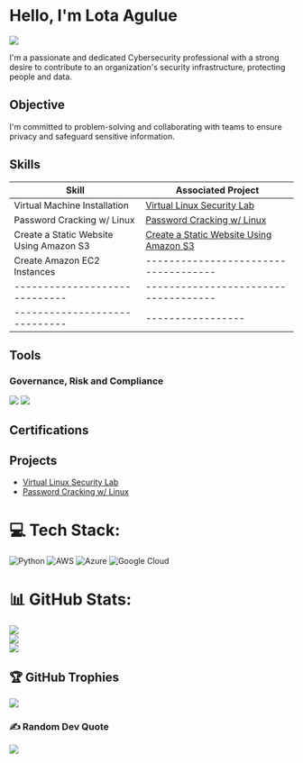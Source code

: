 # Hello, I'm Lota Agulue
<a href="https://www.linkedin.com/in/lota-agulue-msis-07629414b/"><img src="https://img.shields.io/badge/-LinkedIn-0072b1?&style=for-the-badge&logo=linkedin&logoColor=white" /></a>

I'm a passionate and dedicated Cybersecurity professional with a strong desire to contribute to an organization's security infrastructure, protecting people and data.

## Objective

I'm committed to problem-solving and collaborating with teams to ensure privacy and safeguard sensitive information.

## Skills

| Skill                        | Associated Project                                                                                       |
|---                           |---                                                                                                       |
| Virtual Machine Installation | <a href="https://github.com/PurpleLightSpeed/Virtual-Linux-Security-Lab">Virtual Linux Security Lab</a>  |
| Password Cracking w/ Linux   | <a href="https://github.com/PurpleLightSpeed/Password-Cracking-on-Linux">Password Cracking w/ Linux</a>  |
| Create a Static Website Using Amazon S3 | <a href="https://github.com/PurpleLightSpeed/Create-a-Static-Website-Using-Amazon-S3-">Create a Static Website Using Amazon S3</a> |
| Create Amazon EC2 Instances| ------------------------------------      |
| -----------------------------| ------------------------------------      |
| -----------------------------|-----------------|

## Tools

### Governance, Risk and Compliance
<div>
  <a href="https://www.upguard.com/"><img src="https://img.shields.io/badge/-UpGuard-1679A7?&style=for-the-badge&logo=UpGuard&logoColor=white" /></a>
  <a href="https://www.knowbe4.com/"><img src="https://img.shields.io/badge/-KnowBe4-1679A7?&style=for-the-badge&logo=KnowBe4&logoColor=white" /></a>
</div>

## Certifications

## Projects
- <a href="https://github.com/PurpleLightSpeed/Virtual-Linux-Security-Lab">Virtual Linux Security Lab</a>
- <a href="https://github.com/PurpleLightSpeed/Password-Cracking-on-Linux">Password Cracking w/ Linux</a> 

# 💻 Tech Stack:
![Python](https://img.shields.io/badge/python-3670A0?style=for-the-badge&logo=python&logoColor=ffdd54) ![AWS](https://img.shields.io/badge/AWS-%23FF9900.svg?style=for-the-badge&logo=amazon-aws&logoColor=white) ![Azure](https://img.shields.io/badge/azure-%230072C6.svg?style=for-the-badge&logo=microsoftazure&logoColor=white) ![Google Cloud](https://img.shields.io/badge/GoogleCloud-%234285F4.svg?style=for-the-badge&logo=google-cloud&logoColor=white)
# 📊 GitHub Stats:
![](https://github-readme-stats.vercel.app/api?username=PurpleLightSpeed&theme=dark&hide_border=false&include_all_commits=true&count_private=false)<br/>
![](https://nirzak-streak-stats.vercel.app/?user=PurpleLightSpeed&theme=dark&hide_border=false)<br/>
![](https://github-readme-stats.vercel.app/api/top-langs/?username=PurpleLightSpeed&theme=dark&hide_border=false&include_all_commits=true&count_private=false&layout=compact)

## 🏆 GitHub Trophies
![](https://github-profile-trophy.vercel.app/?username=PurpleLightSpeed&theme=radical&no-frame=false&no-bg=true&margin-w=4)

### ✍️ Random Dev Quote
![](https://quotes-github-readme.vercel.app/api?type=horizontal&theme=radical)

<!-- Proudly created with GPRM ( https://gprm.itsvg.in ) -->
